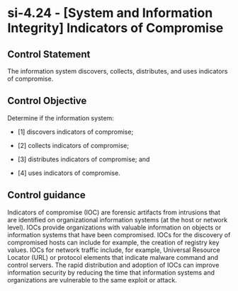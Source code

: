 # si-4.24 - \[System and Information Integrity\] Indicators of Compromise

## Control Statement

The information system discovers, collects, distributes, and uses indicators of compromise.

## Control Objective

Determine if the information system:

- \[1\] discovers indicators of compromise;

- \[2\] collects indicators of compromise;

- \[3\] distributes indicators of compromise; and

- \[4\] uses indicators of compromise.

## Control guidance

Indicators of compromise (IOC) are forensic artifacts from intrusions that are identified on organizational information systems (at the host or network level). IOCs provide organizations with valuable information on objects or information systems that have been compromised. IOCs for the discovery of compromised hosts can include for example, the creation of registry key values. IOCs for network traffic include, for example, Universal Resource Locator (URL) or protocol elements that indicate malware command and control servers. The rapid distribution and adoption of IOCs can improve information security by reducing the time that information systems and organizations are vulnerable to the same exploit or attack.
